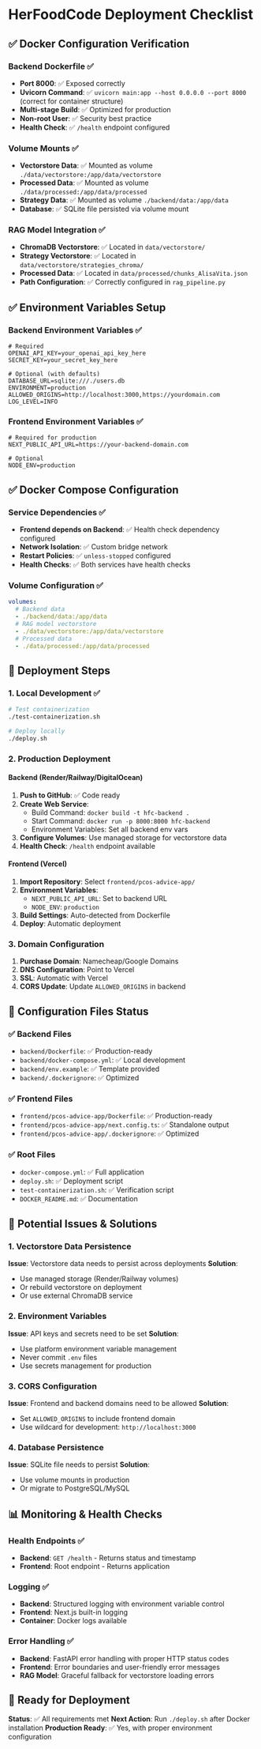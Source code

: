 # HerFoodCode Deployment Checklist

## ✅ Docker Configuration Verification

### Backend Dockerfile ✅
- **Port 8000**: ✅ Exposed correctly
- **Uvicorn Command**: ✅ `uvicorn main:app --host 0.0.0.0 --port 8000` (correct for container structure)
- **Multi-stage Build**: ✅ Optimized for production
- **Non-root User**: ✅ Security best practice
- **Health Check**: ✅ `/health` endpoint configured

### Volume Mounts ✅
- **Vectorstore Data**: ✅ Mounted as volume `./data/vectorstore:/app/data/vectorstore`
- **Processed Data**: ✅ Mounted as volume `./data/processed:/app/data/processed`
- **Strategy Data**: ✅ Mounted as volume `./backend/data:/app/data`
- **Database**: ✅ SQLite file persisted via volume mount

### RAG Model Integration ✅
- **ChromaDB Vectorstore**: ✅ Located in `data/vectorstore/`
- **Strategy Vectorstore**: ✅ Located in `data/vectorstore/strategies_chroma/`
- **Processed Data**: ✅ Located in `data/processed/chunks_AlisaVita.json`
- **Path Configuration**: ✅ Correctly configured in `rag_pipeline.py`

## ✅ Environment Variables Setup

### Backend Environment Variables ✅
```env
# Required
OPENAI_API_KEY=your_openai_api_key_here
SECRET_KEY=your_secret_key_here

# Optional (with defaults)
DATABASE_URL=sqlite:///./users.db
ENVIRONMENT=production
ALLOWED_ORIGINS=http://localhost:3000,https://yourdomain.com
LOG_LEVEL=INFO
```

### Frontend Environment Variables ✅
```env
# Required for production
NEXT_PUBLIC_API_URL=https://your-backend-domain.com

# Optional
NODE_ENV=production
```

## ✅ Docker Compose Configuration

### Service Dependencies ✅
- **Frontend depends on Backend**: ✅ Health check dependency configured
- **Network Isolation**: ✅ Custom bridge network
- **Restart Policies**: ✅ `unless-stopped` configured
- **Health Checks**: ✅ Both services have health checks

### Volume Configuration ✅
```yaml
volumes:
  # Backend data
  - ./backend/data:/app/data
  # RAG model vectorstore
  - ./data/vectorstore:/app/data/vectorstore
  # Processed data
  - ./data/processed:/app/data/processed
```

## 🚀 Deployment Steps

### 1. Local Development ✅
```bash
# Test containerization
./test-containerization.sh

# Deploy locally
./deploy.sh
```

### 2. Production Deployment

#### Backend (Render/Railway/DigitalOcean)
1. **Push to GitHub**: ✅ Code ready
2. **Create Web Service**: 
   - Build Command: `docker build -t hfc-backend .`
   - Start Command: `docker run -p 8000:8000 hfc-backend`
   - Environment Variables: Set all backend env vars
3. **Configure Volumes**: Use managed storage for vectorstore data
4. **Health Check**: `/health` endpoint available

#### Frontend (Vercel)
1. **Import Repository**: Select `frontend/pcos-advice-app/`
2. **Environment Variables**:
   - `NEXT_PUBLIC_API_URL`: Set to backend URL
   - `NODE_ENV`: `production`
3. **Build Settings**: Auto-detected from Dockerfile
4. **Deploy**: Automatic deployment

### 3. Domain Configuration
1. **Purchase Domain**: Namecheap/Google Domains
2. **DNS Configuration**: Point to Vercel
3. **SSL**: Automatic with Vercel
4. **CORS Update**: Update `ALLOWED_ORIGINS` in backend

## 🔧 Configuration Files Status

### ✅ Backend Files
- `backend/Dockerfile`: ✅ Production-ready
- `backend/docker-compose.yml`: ✅ Local development
- `backend/env.example`: ✅ Template provided
- `backend/.dockerignore`: ✅ Optimized

### ✅ Frontend Files
- `frontend/pcos-advice-app/Dockerfile`: ✅ Production-ready
- `frontend/pcos-advice-app/next.config.ts`: ✅ Standalone output
- `frontend/pcos-advice-app/.dockerignore`: ✅ Optimized

### ✅ Root Files
- `docker-compose.yml`: ✅ Full application
- `deploy.sh`: ✅ Deployment script
- `test-containerization.sh`: ✅ Verification script
- `DOCKER_README.md`: ✅ Documentation

## 🐛 Potential Issues & Solutions

### 1. Vectorstore Data Persistence
**Issue**: Vectorstore data needs to persist across deployments
**Solution**: 
- Use managed storage (Render/Railway volumes)
- Or rebuild vectorstore on deployment
- Or use external ChromaDB service

### 2. Environment Variables
**Issue**: API keys and secrets need to be set
**Solution**: 
- Use platform environment variable management
- Never commit `.env` files
- Use secrets management for production

### 3. CORS Configuration
**Issue**: Frontend and backend domains need to be allowed
**Solution**: 
- Set `ALLOWED_ORIGINS` to include frontend domain
- Use wildcard for development: `http://localhost:3000`

### 4. Database Persistence
**Issue**: SQLite file needs to persist
**Solution**: 
- Use volume mounts in production
- Or migrate to PostgreSQL/MySQL

## 📊 Monitoring & Health Checks

### Health Endpoints ✅
- **Backend**: `GET /health` - Returns status and timestamp
- **Frontend**: Root endpoint - Returns application

### Logging ✅
- **Backend**: Structured logging with environment variable control
- **Frontend**: Next.js built-in logging
- **Container**: Docker logs available

### Error Handling ✅
- **Backend**: FastAPI error handling with proper HTTP status codes
- **Frontend**: Error boundaries and user-friendly error messages
- **RAG Model**: Graceful fallback for vectorstore loading errors

## 🎯 Ready for Deployment

**Status**: ✅ All requirements met
**Next Action**: Run `./deploy.sh` after Docker installation
**Production Ready**: ✅ Yes, with proper environment configuration 